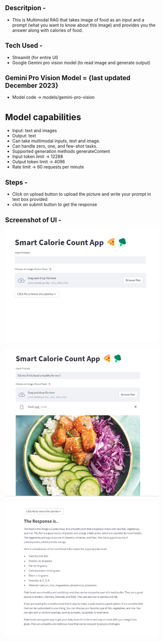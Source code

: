 ## Descritpion - 
- This is Multimodal RAG that takes image of food as an input and a prompt (what you want to know about this image) and provides you the answer along with calories of food.

## Tech Used - 
- Streamlit (for entire UI)
- Google Gemini pro vision model (to read image and generate output)
## Gemini Pro Vision	Model  = {last updated	December 2023}
- Model code ->	models/gemini-pro-vision
# Model capabilities	
- Input: text and images
- Output: text
- Can take multimodal inputs, text and image.
- Can handle zero, one, and few-shot tasks.
- Supported generation methods	generateContent
- Input token limit	-> 12288
- Output token limit ->	4096
- Rate limit	-> 60 requests per minute

## Steps -
- Click on upload button to upload the picture and write your prompt in text box provided
- click on submit button to get the response

## Screenshot of UI - 
![Alt text](output0.png)

![Alt text](output1.png)

![Alt text](output2.png)
